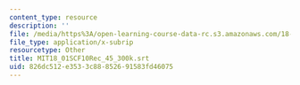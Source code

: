 ```yaml
---
content_type: resource
description: ''
file: /media/https%3A/open-learning-course-data-rc.s3.amazonaws.com/18-01sc-single-variable-calculus-fall-2010/826dc512e3533c88852691583fd46075_MIT18_01SCF10Rec_45_300k.srt
file_type: application/x-subrip
resourcetype: Other
title: MIT18_01SCF10Rec_45_300k.srt
uid: 826dc512-e353-3c88-8526-91583fd46075
---
```

